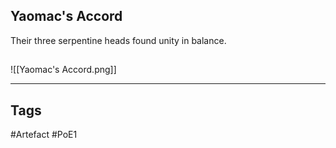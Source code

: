 ## Yaomac's Accord
Their three serpentine heads found unity in balance.
##
![[Yaomac's Accord.png]]

---
## Tags
#Artefact
#PoE1